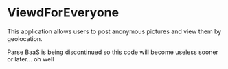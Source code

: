# ViewdForEveryone
This application allows users to post anonymous pictures and view 
them by geolocation.

Parse BaaS is being discontinued so this code will become useless 
sooner or later... oh well
